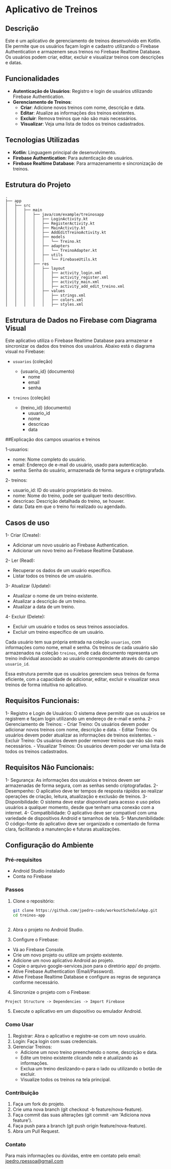 # Aplicativo de Treinos

## Descrição

Este é um aplicativo de gerenciamento de treinos desenvolvido em Kotlin. Ele permite que os usuários façam login e cadastro utilizando o Firebase Authentication e armazenem seus treinos no Firebase Realtime Database. Os usuários podem criar, editar, excluir e visualizar treinos com descrições e datas.

## Funcionalidades

- **Autenticação de Usuários**: Registro e login de usuários utilizando Firebase Authentication.
- **Gerenciamento de Treinos**:
  - **Criar**: Adicione novos treinos com nome, descrição e data.
  - **Editar**: Atualize as informações dos treinos existentes.
  - **Excluir**: Remova treinos que não são mais necessários.
  - **Visualizar**: Veja uma lista de todos os treinos cadastrados.
  
## Tecnologias Utilizadas

- **Kotlin**: Linguagem principal de desenvolvimento.
- **Firebase Authentication**: Para autenticação de usuários.
- **Firebase Realtime Database**: Para armazenamento e sincronização de treinos.

## Estrutura do Projeto

```plaintext
.
├── app
│   ├── src
│   │   ├── main
│   │   │   ├── java/com/example/treinosapp
│   │   │   │   ├── LoginActivity.kt
│   │   │   │   ├── RegisterActivity.kt
│   │   │   │   ├── MainActivity.kt
│   │   │   │   ├── AddEditTreinoActivity.kt
│   │   │   │   ├── models
│   │   │   │   │   └── Treino.kt
│   │   │   │   ├── adapters
│   │   │   │   │   └── TreinoAdapter.kt
│   │   │   │   ├── utils
│   │   │   │   │   └── FirebaseUtils.kt
│   │   │   ├── res
│   │   │   │   ├── layout
│   │   │   │   │   ├── activity_login.xml
│   │   │   │   │   ├── activity_register.xml
│   │   │   │   │   ├── activity_main.xml
│   │   │   │   │   ├── activity_add_edit_treino.xml
│   │   │   │   ├── values
│   │   │   │   │   ├── strings.xml
│   │   │   │   │   ├── colors.xml
│   │   │   │   │   ├── styles.xml 

```
## Estrutura de Dados no Firebase com Diagrama Visual
Este aplicativo utiliza o Firebase Realtime Database para armazenar e sincronizar os dados dos treinos dos usuários. Abaixo está o diagrama visual no Firebase:

- `usuarios` (coleção)
  - {usuario_id} (documento)
    - nome
    - email
    - senha

- `treinos` (coleção)
  - {treino_id} (documento)
    - usuario_id
    - nome
    - descricao
    - data

##Explicação dos campos usuarios e treinos

1-usuarios:

- nome: Nome completo do usuário.
- email: Endereço de e-mail do usuário, usado para autenticação.
- senha: Senha do usuário, armazenada de forma segura e criptografada.

2- treinos:

- usuario_id: ID do usuário proprietário do treino.
- nome: Nome do treino, pode ser qualquer texto descritivo.
- descricao: Descrição detalhada do treino, se houver.
- data: Data em que o treino foi realizado ou agendado.


## Casos de uso

1- Criar (Create):

- Adicionar um novo usuário ao Firebase Authentication.
- Adicionar um novo treino ao Firebase Realtime Database.

2- Ler (Read):

- Recuperar os dados de um usuário específico.
- Listar todos os treinos de um usuário.

3- Atualizar (Update):

- Atualizar o nome de um treino existente.
- Atualizar a descrição de um treino.
- Atualizar a data de um treino.


4- Excluir (Delete):

- Excluir um usuário e todos os seus treinos associados.
- Excluir um treino específico de um usuário.

Cada usuário tem sua própria entrada na coleção `usuarios`, com informações como nome, email e senha. Os treinos de cada usuário são armazenados na coleção `treinos`, onde cada documento representa um treino individual associado ao usuário correspondente através do campo `usuario_id`.

Essa estrutura permite que os usuários gerenciem seus treinos de forma eficiente, com a capacidade de adicionar, editar, excluir e visualizar seus treinos de forma intuitiva no aplicativo.

## Requisitos Funcionais:

1- Registro e Login de Usuários: O sistema deve permitir que os usuários se registrem e façam login utilizando um endereço de e-mail e senha.
2- Gerenciamento de Treinos:
    - Criar Treino: Os usuários devem poder adicionar novos treinos com nome, descrição e data.
    - Editar Treino: Os usuários devem poder atualizar as informações de treinos existentes.
    - Excluir Treino: Os usuários devem poder remover treinos que não são mais necessários.
    - Visualizar Treinos: Os usuários devem poder ver uma lista de todos os treinos cadastrados.

## Requisitos Não Funcionais:

1- Segurança: As informações dos usuários e treinos devem ser armazenadas de forma segura, com as senhas sendo criptografadas.
2- Desempenho: O aplicativo deve ter tempos de resposta rápidos ao realizar operações de criação, leitura, atualização e exclusão de treinos.
3- Disponibilidade: O sistema deve estar disponível para acesso e uso pelos usuários a qualquer momento, desde que tenham uma conexão com a internet.
4- Compatibilidade: O aplicativo deve ser compatível com uma variedade de dispositivos Android e tamanhos de tela.
5- Manutenibilidade: O código-fonte do aplicativo deve ser organizado e comentado de forma clara, facilitando a manutenção e futuras atualizações.

## Configuração do Ambiente

### Pré-requisitos

- Android Studio instalado
- Conta no Firebase

### Passos

1. Clone o repositório:

   ```bash
   git clone https://github.com/jpedro-code/workoutScheduleApp.git
   cd treinos-app
  

2. Abra o projeto no Android Studio.

3. Configure o Firebase:

- Vá ao Firebase Console.
- Crie um novo projeto ou utilize um projeto existente.
- Adicione um novo aplicativo Android ao projeto.
- Copie o arquivo google-services.json para o diretório app/ do projeto.
- Ative Firebase Authentication (Email/Password).
- Ative Firebase Realtime Database e configure as regras de segurança conforme necessário.

4. Sincronize o projeto com o Firebase:

```plaintext
Project Structure -> Dependencies -> Import Firebase
```

5. Execute o aplicativo em um dispositivo ou emulador Android.

### Como Usar

1. Registrar: Abra o aplicativo e registre-se com um novo usuário.
2. Login: Faça login com suas credenciais.
3. Gerenciar Treinos:
    - Adicione um novo treino preenchendo o nome, descrição e data.
    - Edite um treino existente clicando nele e atualizando as informações.
    - Exclua um treino deslizando-o para o lado ou utilizando o botão de excluir.
    - Visualize todos os treinos na tela principal.

### Contribuição

1. Faça um fork do projeto.
2. Crie uma nova branch (git checkout -b feature/nova-feature).
3. Faça commit das suas alterações (git commit -am 'Adiciona nova feature').
4. Faça push para a branch (git push origin feature/nova-feature).
5. Abra um Pull Request.

### Contato
Para mais informações ou dúvidas, entre em contato pelo email: jpedro.rpessoa@gmail.com
